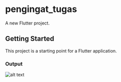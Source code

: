 # pengingat_tugas
A new Flutter project.

## Getting Started

This project is a starting point for a Flutter application.

### Output
![alt text](https://github.com/revyadelindavierra/pengingat_tugas_hive/blob/main/Screenshot%202024-11-09%20140652.pnghttps://github.com/revyadelindavierra/pengingat_tugas_hive/blob/main/Screenshot%202024-11-09%20140745.pnghttps://github.com/revyadelindavierra/pengingat_tugas_hive/blob/main/Screenshot%202024-11-09%20140601.png?raw=true)

